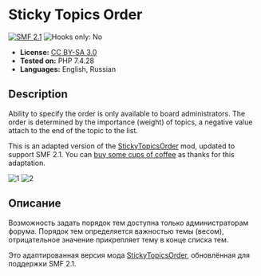 # Sticky Topics Order

[![SMF 2.1](https://img.shields.io/badge/SMF-2.1-ed6033.svg?style=flat)](https://github.com/SimpleMachines/SMF2.1)
![Hooks only: No](https://img.shields.io/badge/Hooks%20only-NO-red)

- **License:** [CC BY-SA 3.0](https://creativecommons.org/licenses/by-sa/3.0)
- **Tested on:** PHP 7.4.28
- **Languages:** English, Russian

## Description

Ability to specify the order is only available to board administrators. The order is determined by the importance (weight) of topics, a negative value attach to the end of the topic to the list.

This is an adapted version of the [StickyTopicsOrder](https://custom.simplemachines.org/index.php?mod=3425) mod, updated to support SMF 2.1. You can [buy some cups of coffee](https://ko-fi.com/dragomano/) as thanks for this adaptation.

![1](https://user-images.githubusercontent.com/229402/158009478-eea8379a-db19-4b29-bb3f-c618e6649540.png)
![2](https://user-images.githubusercontent.com/229402/158009488-c5761eb9-3185-42a1-84d5-4e8b764629b6.png)

## Описание

Возможность задать порядок тем доступна только администраторам форума. Порядок тем определяется важностью темы (весом), отрицательное значение прикрепляет тему в конце списка тем.

Это адаптированная версия мода [StickyTopicsOrder](https://custom.simplemachines.org/index.php?mod=3425), обновлённая для поддержки SMF 2.1.
